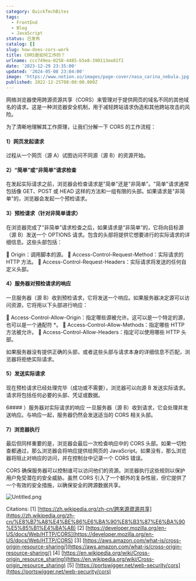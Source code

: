 ```yaml
---
category: QuickTechBites
tags:
  - FrontEnd
  - Blog
  - JavaScript
status: 已发布
catalog: []
slug: how-does-cors-work
title: CORS是如何工作的？
urlname: ccc749ea-0258-4485-b5e8-390113ee81f2
date: '2023-12-29 23:35:00'
updated: '2024-05-08 23:04:00'
image: 'https://www.notion.so/images/page-cover/nasa_carina_nebula.jpg'
published: 2022-12-25T08:00:00.000Z
---
```


网络浏览器使用跨源资源共享（CORS）来管理对于提供网页的域名不同的其他域名的请求。这是一种浏览器安全机制，用于减轻跨站请求伪造和其他跨站攻击的风险。


为了清晰地理解其工作原理，让我们分解一下 CORS 的工作流程：


#### 1）网页发起请求
过程从一个网页（源 A）试图访问不同源（源 B）的资源开始。


#### 2）“简单”或“非简单”请求检查
在发起实际请求之前，浏览器会检查请求是"简单"还是"非简单"。"简单"请求通常包括像 GET、POST 或 HEAD 这样的方法和一组有限的头部。如果请求是"非简单"的，浏览器会发起一个预检请求。


#### 3）预检请求（针对非简单请求）
在浏览器完成了“非简单”请求检查之后，如果请求是“非简单”的，它将向目标源（源 B）发送一个 OPTIONS 请求。包含的头部将提供它想要进行的实际请求的详细信息。这些头部包括：


🔸 Origin：调用脚本的源。
🔸 Access-Control-Request-Method：实际请求的 HTTP 方法。
🔸 Access-Control-Request-Headers：实际请求将发送的任何自定义头部。


#### 4）服务器对预检请求的响应
一旦服务器（源 B）收到预检请求，它将发送一个响应。如果服务器决定源可以访问资源，它将用以下头部进行响应：


🔹 Access-Control-Allow-Origin：指定哪些源被允许。这可以是一个特定的源，也可以是一个通配符 *。
🔹 Access-Control-Allow-Methods：指定哪些 HTTP 方法被允许。
🔹 Access-Control-Allow-Headers：指定可以使用哪些 HTTP 头部。


如果服务器没有提供正确的头部，或者这些头部与请求本身的详细信息不匹配，浏览器将拒绝实际请求。


#### 5）发送实际请求
现在预检请求已经处理完毕（成功或不需要），浏览器可以向源 B 发送实际请求。请求将包括任何必要的头部、凭证或数据。


6#### ）服务器对实际请求的响应
一旦服务器（源 B）收到请求，它会处理并发送响应。与响应一起，服务器仍然会发送适当的 CORS 相关头部。


#### 7）浏览器执行
最后但同样重要的是，浏览器会最后一次检查响应中的 CORS 头部。如果一切检查都通过，那么浏览器会将响应提供给网页的 JavaScript。如果没有，那么浏览器将阻止对响应的访问，并在控制台中记录一个 CORS 错误。


CORS 确保服务器可以控制谁可以访问他们的资源。浏览器执行这些规则以保护用户免受潜在的安全威胁。虽然 CORS 引入了一个额外的复杂性层，但它提供了一个有效的安全措施，以确保安全的跨源数据共享。


![Untitled.png](https://prod-files-secure.s3.us-west-2.amazonaws.com/5d24fe63-e567-4804-86f9-9fdc62e13082/b3deb140-f22b-4520-bcee-759301567801/Untitled.png?X-Amz-Algorithm=AWS4-HMAC-SHA256&X-Amz-Content-Sha256=UNSIGNED-PAYLOAD&X-Amz-Credential=ASIAZI2LB466Z5H4AJER%2F20250325%2Fus-west-2%2Fs3%2Faws4_request&X-Amz-Date=20250325T054013Z&X-Amz-Expires=3600&X-Amz-Security-Token=IQoJb3JpZ2luX2VjEKX%2F%2F%2F%2F%2F%2F%2F%2F%2F%2FwEaCXVzLXdlc3QtMiJHMEUCIQDqvLfmNXUjbErXhtd8l0Un0xyPzw7uJPkbtRxgjg%2BQTgIgMqLGxHZ9u9t9o2f1%2BkYvsWqbdF6pz0M3LOItaVlTxOgqiAQI%2Fv%2F%2F%2F%2F%2F%2F%2F%2F%2F%2FARAAGgw2Mzc0MjMxODM4MDUiDKNkTEioZnhdLxzRUCrcA6WmH8lFHqO4%2Fk4GcgqMAwMo7ePwoM13mZ7nbG%2Bj4zeoUQhvpihx36WFsph60QnVrGM9xHfOOvUbWFlMCRZ6JR4QNZACk%2B5Rd8W5NLknw64U4uzAB7hFOkA9pQc1lArKrryqghW7toHZ0pDskV8dT0hq8c3P7u03GZThWwpa8RvlGUTtYwls1tjflD4TL6si%2B8PRY%2FRxAMYtdtUNIyUqdTLJg8OHrf4rkqs48Z9mWaA4h%2F5pUdFpaW%2FWqIX14hL%2FDWJ19TQBn6AAftCNhbHBS8b6ZHtYqORNrqjw2g9KhymQDic%2FZSYuNBSwdRPyuEbaC65UXK7uIJ0L93hWLgzQ5kx%2FnNJvtCSP8VqykJm1JjDrNCrRXznhEjbrJIub2%2BZlmsvGw8ZLaVh8GkekvO1%2FqydYUbFAcJvflrS5esFeVbT6u88%2BMFXbqe4H93T48XVenLD2hUAfT6zqaFt%2BEa%2BiARaxtKpibxw5V0rDJ3YOyz49nKX32iczKfATfS24UdBa4ydAYDFGAHuq8H5rRJ46YLsu4VSoGYlwjeKTkayXPWG%2FBnBDBQjWPrKNUktxMtJ2QGbA2rEQA0EFlAB%2BsrgKieSR5Rc1FGr0bZ7H0WyBEleBEcN83OiQjMvOen%2FWMJPwiL8GOqUBLuLlFUf6TpwSLhn53hFdNn0fCo4rSLC5crPKAR2VMWlO%2BXFPNqA2qInWiR3tSaVdnUl6W%2FVsNpAnohUkDDvGqSpcolLpWRq3SzL%2F6Ywd3wG8%2FFD1bu9qtqQo0jFtrx7wTiBxYp%2F7ScjL8oxxxqdT55YHr0pfiD3FPoC%2BV0xr4XleijPS%2FlR9uRX6raoQ%2BFg91Pihtwhy33P%2BK5PFWHiVTKOqOftn&X-Amz-Signature=490703083f6a34860dc53ebc3fd43aef73f3a747be1380e322f5dbac5f5b3b5c&X-Amz-SignedHeaders=host&x-id=GetObject)


Citations:
[1] [https://zh.wikipedia.org/zh-cn/跨來源資源共享](https://zh.wikipedia.org/zh-cn/%E8%B7%A8%E4%BE%86%E6%BA%90%E8%B3%87%E6%BA%90%E5%85%B1%E4%BA%AB)
[2] [https://developer.mozilla.org/en-US/docs/Web/HTTP/CORS](https://developer.mozilla.org/en-US/docs/Web/HTTP/CORS)
[3] [https://aws.amazon.com/what-is/cross-origin-resource-sharing/](https://aws.amazon.com/what-is/cross-origin-resource-sharing/)
[4] [https://en.wikipedia.org/wiki/Cross-origin_resource_sharing](https://en.wikipedia.org/wiki/Cross-origin_resource_sharing)
[5] [https://portswigger.net/web-security/cors](https://portswigger.net/web-security/cors)


